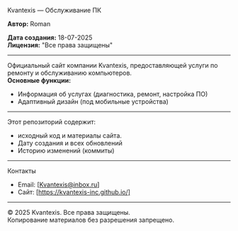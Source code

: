 Kvantexis — Обслуживание ПК

**Автор:** Roman

**Дата создания:** 18-07-2025  
**Лицензия:** "Все права защищены"

---

Официальный сайт компании Kvantexis, предоставляющей услуги по ремонту и обслуживанию компьютеров.  
**Основные функции:**
- Информация об услугах (диагностика, ремонт, настройка ПО)
- Адаптивный дизайн (под мобильные устройства)

---

Этот репозиторий содержит:
- исходный код и материалы сайта.
- Дату создания и всех обновлений
- Историю изменений (коммиты)

---

Контакты
- Email: [Kvantexis@inbox.ru]
- Сайт: [https://kvantexis-inc.github.io/]

---

© 2025 Kvantexis. Все права защищены.  
Копирование материалов без разрешения запрещено.
